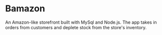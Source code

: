 # Bamazon
An Amazon-like storefront built with MySql and Node.js. The app takes in orders from customers and deplete stock from the store's inventory.
